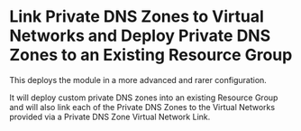 # Link Private DNS Zones to Virtual Networks and Deploy Private DNS Zones to an Existing Resource Group

This deploys the module in a more advanced and rarer configuration.

It will deploy custom private DNS zones into an existing Resource Group and will also link each of the Private DNS Zones to the Virtual Networks provided via a Private DNS Zone Virtual Network Link.
